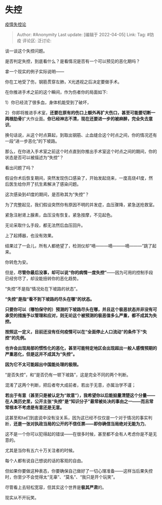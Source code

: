 # 失控
[疫情失控论](https://zhuanlan.zhihu.com/p/492561225)

> Author: #Anonymity
> Last update: [编辑于 2022-04-05]
> Link:
> Tag: #防疫
> 评论区:
> 泛讨论:

谈一谈这个失控问题。

是否判定失控，到底看什么？是看情况是否有一个可以预见的恶化期吗？

拿一个现实的例子实际说明——

你在工地受了伤，钢筋贯穿左肺，X光透视之后决定要做手术。

在你推进手术之前的这个瞬间，作为伤者你的局面如下:

1）你已经流了很多血，身体机能受到了破坏，

2）你即将推进手术室，**还要在原有的伤口上额外再扩大伤口，甚至可能要切断一两根肋骨**扩大作业面。**你已经神志不清，现在还要进一步的被麻醉，完全失去意识**。

换句话说，从这个时点算起，到取出钢筋、止血缝合这个时点之间，你的情况还有一段“进一步恶化”的下坡路。

那么，在你进入手术室之前这个时点直到你推出手术室这个时点之间的期间，你的状态是否可以被描述为“失控”？

看出问题了吗？

假设你术后恢复期间，突然发现伤口感染了，开始发起烧来，一度高烧41度，然后医生给你开了抗生素解决了感染问题。

这次感染到41度的期间，是否称其为“失控”？

为了完整起见，我们假设突然你有原因不明的并发症，血压骤降，紧急送抢救室。

紧急注射肾上腺素，血压没有恢复。紧急按摩，不见起色。

无论采取什么手段，都无法然后血压回升。

上了起搏器，也没有效果。

结果过了一会儿，所有人都绝望了，检测仪却“嘀———嘀———嘀———”跳了起来。

你转危为安。

但是，**尽管你最后没事，却可以说“你的病情一度失控”**——因为可用的控制手段已经穷尽了，却没能扭转你的恶化趋势。

“失控”不是指“情况处在下坡路的状态”。

**“失控”是指“看不到下坡路的尽头在哪”的状态。**

**只要你可以（哪怕保守的）预测的下坡路尽头在哪，并且这个极恶状态并非没有可承受的措施予以管理和应对，则无论这个被预测的极恶值多么严重，都不成其为失控。**

**按照这一定义，目前还没有任何疫情可以在“全面停止人口流动”的条件下“失控”的先例。**

**也许会出现局部的惯性化的恶化，甚至可能特定地区会出现超出一般人感情预期的严重恶化，但是这并不成其为“失控”。**

**因为它不太可能超出中国能处理的极限。**

“是否失控”，和“是否仍有一顿下坡路”，这是完全不同的两个判断。

混淆了这两个判断，把后者夸大成前者，若出于无意，亦属治学不谨；

**若出于有意（甚至只是被认定为“故意”），我希望你以后能掂量清楚这个分量——在人类历史里，公开主张“失控”是“知识分子”最常被处决的事由之一——而且常常根本不考虑是有意还是无意。**

这甚至和ta们到底说中没有没关系，因为这已经不仅仅是一个对于情况的事实判断，**还是一张对执政当局的公开的不信任票——即你确信当局绝对无能为力**。

这不是一个你可以犯得起的错误——在很多时候，甚至都不会有人考虑你是不是无意的。

尤其是当你有五六十万关注者的时候。

每个人都有说自己想说的话的客观的自由。

但如果你要做这种表态，你要确保自己做好了一切心理准备——这样当后果失控时，你至少不会觉得太“无辜”、“莫名”、“我只是开个玩笑”。

尽管看上去轻松宽容，但其实这个世界是**极其严肃**的。

现实从不开玩笑。

